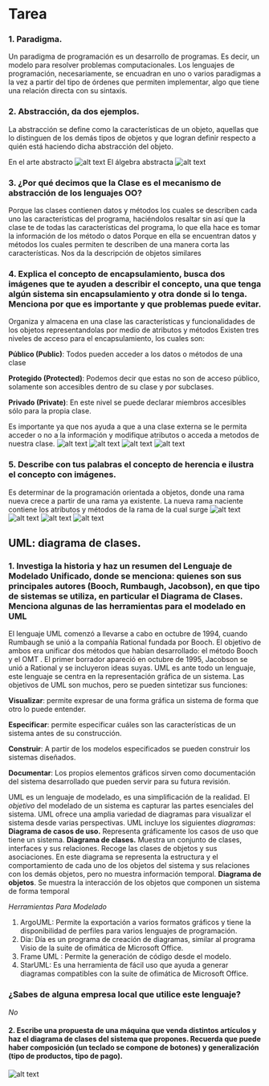 # **Tarea**
### 1. Paradigma.
Un paradigma de programación es un  desarrollo de programas. Es decir, un modelo para resolver problemas computacionales. Los lenguajes de programación, necesariamente, se encuadran en uno o varios paradigmas a la vez a partir del tipo de órdenes que permiten implementar, algo que tiene una relación directa con su sintaxis.
### 2. Abstracción, da dos ejemplos.
La abstracción se define como la características  de un objeto, aquellas que lo distinguen de los demás tipos de objetos y que logran definir respecto a quién está haciendo dicha abstracción del objeto.

En el arte abstracto 
![alt text](Imagenes1er/abs.jpg)
El álgebra abstracta 
![alt text](Imagenes1er/geo.gif)
### 3. ¿Por qué decimos que la Clase es el mecanismo de abstracción de los lenguajes OO?
Porque las clases contienen datos y métodos los cuales se describen cada uno las características del programa, haciéndolos resaltar sin así que la clase te de todas las características del programa, lo que ella hace es tomar la información de los método o datos
Porque en ella se encuentran datos y métodos los cuales permiten te describen de una manera corta las características. Nos da la descripción de objetos similares
### 4. Explica el concepto de encapsulamiento, busca dos imágenes que te ayuden a describir el concepto, una que tenga algún sistema sin encapsulamiento y otra donde si lo tenga. Menciona por que es importante y que problemas puede evitar.
Organiza y almacena en una clase las características y funcionalidades de los objetos representandolas por medio de atributos y métodos
Existen tres niveles de acceso para el encapsulamiento, los cuales son:

**Público (Public)**: Todos pueden acceder a los datos o métodos de una clase

**Protegido (Protected)**: Podemos decir que estas no son de acceso público, solamente son accesibles dentro de su clase y por subclases.

**Privado (Private)**: En este nivel se puede declarar miembros accesibles sólo para la propia clase.
 
Es importante ya que nos ayuda a que a una clase externa se le permita acceder o no a la información y modifique atributos o acceda a metodos de nuestra clase.
![alt text](Imagenes1er/a.png)
![alt text](Imagenes1er/b.png)
![alt text](Imagenes1er/her.jpg)
![alt text](Imagenes1er/caja.jpg)
 ### 5. Describe con tus palabras el concepto de herencia e ilustra el concepto con imágenes.
Es determinar de la programación orientada a objetos, donde una rama nueva crece a partir de una rama ya existente. La nueva rama naciente contiene los atributos y métodos de la rama de la cual surge
![alt text](Imagenes1er/d.png)
![alt text](Imagenes1er/c.png)
![alt text](Imagenes1er/he.png)
![alt text](Imagenes1er/h.jpg)
## UML: diagrama de clases.
### 1. Investiga la historia y haz un resumen del Lenguaje de Modelado Unificado, donde se menciona: quienes son sus principales autores (Booch, Rumbaugh, Jacobson), en que tipo de sistemas se utiliza, en particular el Diagrama de Clases. Menciona algunas de las herramientas para el modelado en UML
El lenguaje UML comenzó a llevarse a cabo en octubre de 1994, cuando Rumbaugh se unió a la compañía Rational fundada por Booch. El objetivo de ambos era unificar dos métodos que habían desarrollado: el método Booch y el OMT . El primer borrador apareció en octubre de 1995,  Jacobson se unió a Rational y se incluyeron ideas suyas. 
UML es ante todo un lenguaje, este lenguaje se centra en la representación gráfica de un sistema. Las objetivos de UML son muchos, pero se pueden sintetizar sus funciones:

**Visualizar**: permite expresar de una forma gráfica un sistema de forma que otro lo puede entender. 

**Especificar**: permite especificar cuáles son las características de un sistema antes de su construcción. 

**Construir**: A partir de los modelos especificados se pueden construir los sistemas diseñados. 

**Documentar**: Los propios elementos gráficos sirven como documentación del sistema desarrollado que pueden servir para su futura revisión. 

UML es un lenguaje de modelado, es una simplificación de la realidad. El *objetivo* del modelado de un sistema es capturar las partes esenciales del sistema. UML ofrece una amplia variedad de diagramas para visualizar el sistema desde varias perspectivas. UML incluye los siguientes *diagramas*:
**Diagrama de casos de uso.** Representa gráficamente los casos de uso que tiene un sistema.
**Diagrama de clases.** Muestra un conjunto de clases, interfaces y sus relaciones. Recoge las clases de objetos y sus asociaciones. En este diagrama se representa la estructura y el comportamiento de cada uno de los objetos del sistema y sus relaciones con los demás objetos, pero no muestra información temporal.
**Diagrama de objetos**. Se muestra la interacción de los objetos que componen un sistema de forma temporal

*Herramientas Para Modelado*
1.  ArgoUML: Permite la exportación a varios formatos gráficos y tiene la disponibilidad de perfiles para varios lenguajes de programación.
2. Día: Día es un programa de creación de diagramas, similar al programa Visio de la suite de ofimática de Microsoft Office.
3.  Frame UML : Permite la generación de código desde el modelo.
4. StarUML: Es una herramienta de fácil uso que ayuda a generar diagramas compatibles con la suite de ofimática de Microsoft Office.

### ¿Sabes de alguna empresa local que utilice este lenguaje? 
*No*
#### 2. Escribe una propuesta de una máquina que venda distintos artículos y haz el diagrama de clases del sistema que propones. Recuerda que puede haber composición (un teclado se compone de botones) y generalización (tipo de productos, tipo de pago).
![alt text](Imagenes1er/clasea.jpg)


